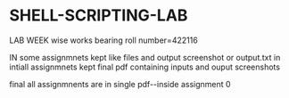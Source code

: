 # SHELL-SCRIPTING-LAB
LAB WEEK wise works
bearing roll number=422116

IN some assignmnets kept like files and output screenshot or output.txt
in intiall assignmnets kept final pdf containing inputs and ouput screenshots


final all assignmnents are in single pdf--inside assignment 0
